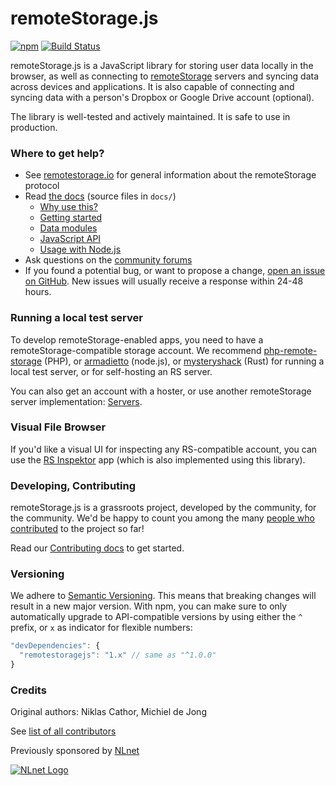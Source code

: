 # remoteStorage.js

[![npm](https://img.shields.io/npm/v/remotestoragejs.svg)](https://www.npmjs.com/package/remotestoragejs)
[![Build Status](https://github.com/remotestorage/remotestorage.js/actions/workflows/test-and-lint.yml/badge.svg)](https://github.com/remotestorage/remotestorage.js/actions/workflows/test-and-lint.yml?query=branch%3Amaster)

remoteStorage.js is a JavaScript library for storing user data locally in the
browser, as well as connecting to [remoteStorage](http://remotestorage.io)
servers and syncing data across devices and applications. It is also capable of
connecting and syncing data with a person's Dropbox or Google Drive account
(optional).

The library is well-tested and actively maintained. It is safe to use in
production.

### Where to get help?

* See [remotestorage.io](http://remotestorage.io/) for general information
  about the remoteStorage protocol
* Read [the docs](https://remotestorage.io/rs.js/docs/) (source files in `docs/`)
    * [Why use this?](https://remotestorage.io/rs.js/docs/why.html)
    * [Getting started](https://remotestorage.io/rs.js/docs/getting-started/)
    * [Data modules](https://remotestorage.io/rs.js/docs/data-modules/)
    * [JavaScript API](https://remotestorage.io/rs.js/docs/api/remotestorage/classes/RemoteStorage.html)
    * [Usage with Node.js](https://remotestorage.io/rs.js/docs/nodejs.html)
* Ask questions on the [community forums](https://community.remotestorage.io/)
* If you found a potential bug, or want to propose a change, [open an issue on
  GitHub](https://github.com/remotestorage/remotestorage.js/issues). New issues
  will usually receive a response within 24-48 hours.

### Running a local test server

To develop remoteStorage-enabled apps, you need to have a
remoteStorage-compatible storage account. We recommend
[php-remote-storage](https://github.com/fkooman/php-remote-storage) (PHP), or
[armadietto](https://github.com/remotestorage/armadietto) (node.js), or
[mysteryshack](https://github.com/untitaker/mysteryshack) (Rust) for running a
local test server, or for self-hosting an RS server.

You can also get an account with a hoster, or use another
remoteStorage server implementation: [Servers](https://wiki.remotestorage.io/Servers).

### Visual File Browser

If you'd like a visual UI for inspecting any RS-compatible account, you can use the [RS Inspektor](https://gitea.kosmos.org/raucao/inspektor) app (which is also implemented using this library).

### Developing, Contributing

remoteStorage.js is a grassroots project, developed by the community, for the
community. We'd be happy to count you among the many [people who
contributed](https://github.com/remotestorage/remotestorage.js/graphs/contributors)
to the project so far!

Read our [Contributing docs](https://remotestorage.io/rs.js/docs/contributing/)
to get started.

### Versioning

We adhere to [Semantic Versioning](http://semver.org/). This means that
breaking changes will result in a new major version. With npm, you can make
sure to only automatically upgrade to API-compatible versions by using either
the `^` prefix, or `x` as indicator for flexible numbers:

```js
"devDependencies": {
  "remotestoragejs": "1.x" // same as "^1.0.0"
}
```

### Credits

Original authors: Niklas Cathor, Michiel de Jong

See [list of all contributors](https://github.com/remotestorage/remotestorage.js/graphs/contributors)

Previously sponsored by [NLnet](https://nlnet.nl)

[![NLnet Logo](http://sockethub.org/res/img/nlnet-logo.svg)](https://nlnet.nl)
